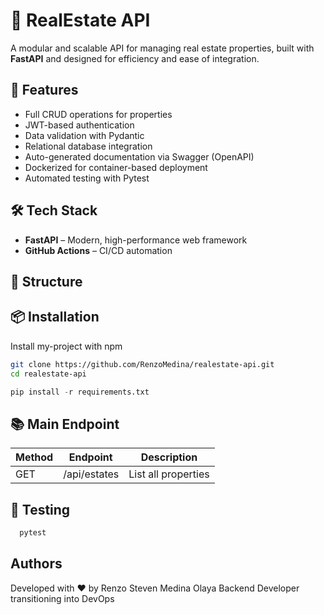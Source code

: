 
# 🏡 RealEstate API

A modular and scalable API for managing real estate properties, built with **FastAPI** and designed for efficiency and ease of integration.



## 🚀 Features

- Full CRUD operations for properties
- JWT-based authentication
- Data validation with Pydantic
- Relational database integration
- Auto-generated documentation via Swagger (OpenAPI)
- Dockerized for container-based deployment
- Automated testing with Pytest


## 🛠️ Tech Stack

- **FastAPI** – Modern, high-performance web framework
- **GitHub Actions** – CI/CD automation



## 📁 Structure



## 📦 Installation

Install my-project with npm

```bash
git clone https://github.com/RenzoMedina/realestate-api.git
cd realestate-api
```
```python
pip install -r requirements.txt 
```
    
## 📚 Main Endpoint

| Method| Endpoint | Description |
|-----------|-----------|-----------|
| GET   | /api/estates   | List all properties   |



## 🧪 Testing

```python
  pytest
```
## Authors

Developed with ❤️ by Renzo Steven Medina Olaya
Backend Developer transitioning into DevOps


